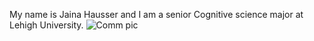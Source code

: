 My name is Jaina Hausser and I am a senior Cognitive science major at Lehigh University.
![Comm pic](https://drive.google.com/file/d/1f9QDucbL72x-eu2Sgfgm6AZw238uZ06c/view?usp=sharing)
